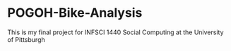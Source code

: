 # POGOH-Bike-Analysis
This is my final project for INFSCI 1440 Social Computing at the University of Pittsburgh
